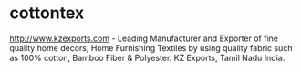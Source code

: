 cottontex
=========

http://www.kzexports.com -  Leading Manufacturer and Exporter of fine quality home decors,  Home Furnishing Textiles by using quality fabric such as 100% cotton, Bamboo Fiber &amp; Polyester. KZ Exports, Tamil Nadu India.
